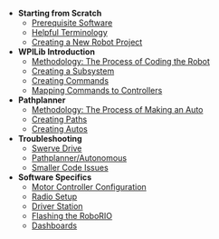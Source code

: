 - **Starting from Scratch**
  - [Prerequisite Software](./temp.md)
  - [Helpful Terminology](./temp.md)
  - [Creating a New Robot Project](./temp.md)
- **WPILib Introduction**
  - [Methodology: The Process of Coding the Robot](./temp.md)
  - [Creating a Subsystem](./temp.md)
  - [Creating Commands](./temp.md)
  - [Mapping Commands to Controllers](./temp.md)
- **Pathplanner**
  - [Methodology: The Process of Making an Auto](./temp.md)
  - [Creating Paths](./temp.md)
  - [Creating Autos](./temp.md)
- **Troubleshooting**
  - [Swerve Drive](./temp.md)
  - [Pathplanner/Autonomous](./temp.md)
  - [Smaller Code Issues](./temp.md)
- **Software Specifics**
  - [Motor Controller Configuration](./temp.md)
  - [Radio Setup](./temp.md)
  - [Driver Station](./temp.md)
  - [Flashing the RoboRIO](./temp.md)
  - [Dashboards](./temp.md)
